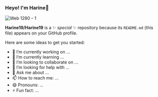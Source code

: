 ### Heyo! I'm Harine👋
![Web 1280 – 1](https://user-images.githubusercontent.com/99670243/168778951-787c046b-d5ac-4b61-ae2b-e872fab1173e.jpg)

**Harine19/Harine19** is a ✨ _special_ ✨ repository because its `README.md` (this file) appears on your GitHub profile.

Here are some ideas to get you started:

- 🔭 I’m currently working on ...
- 🌱 I’m currently learning ...
- 👯 I’m looking to collaborate on ...
- 🤔 I’m looking for help with ...
- 💬 Ask me about ...
- 📫 How to reach me: ...
- 😄 Pronouns: ...
- ⚡ Fun fact: ...

